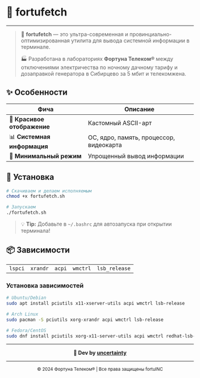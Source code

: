 # 🚀 **fortufetch**
---

> 🌟 **fortufetch** — это ультра-современная и провинциально-оптимизированная утилита для вывода системной информации в терминале.
> 
> 🏭 Разработана в лабораториях **Фортуна Телеком®** между отключениями электричества по ночному дачному тарифу и дозаправкой генератора в Сибирцево за 5 мбит и телекомжена.

## ✨ Особенности

| Фича | Описание |
|------|----------|
| 🎨 **Красивое отображение** | Кастомный ASCII-арт |
| 📊 **Системная информация** | ОС, ядро, память, процессор, видеокарта |
| 🚀 **Минимальный режим** | Упрощенный вывод информации |

## 🔧 Установка

```bash
# Скачиваем и делаем исполняемым
chmod +x fortufetch.sh

# Запускаем
./fortufetch.sh
```

> 💡 **Tip:** Добавьте в `~/.bashrc` для автозапуска при открытии терминала!

</details>

## 📦 Зависимости

<table>
<tr>
<td><code>lspci</code></td>
<td><code>xrandr</code></td>
<td><code>acpi</code></td>
<td><code>wmctrl</code></td>
<td><code>lsb_release</code></td>
</tr>
</table>

### Установка зависимостей

```bash
# Ubuntu/Debian
sudo apt install pciutils x11-xserver-utils acpi wmctrl lsb-release

# Arch Linux
sudo pacman -S pciutils xorg-xrandr acpi wmctrl lsb-release

# Fedora/CentOS
sudo dnf install pciutils xorg-x11-server-utils acpi wmctrl redhat-lsb-core
```

---

<div align="center">

**📱 Dev by [uncertainty](https://t.me/Nezzixccc)**

</div>

---

<div align="center">

<sub>© 2024 Фортуна Телеком® | Все права защищены fortuINC</sub>

</div>
